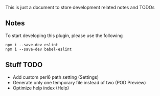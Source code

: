 This is just a document to store development related notes and TODOs

## Notes
To start developing this plugin, please use the following
```
npm i --save-dev eslint
npm i --save-dev babel-eslint
```

## Stuff TODO

- Add custom perl6 path setting (Settings)
- Generate only one temporary file instead of two (POD Preview)
- Optimize help index (Help)
